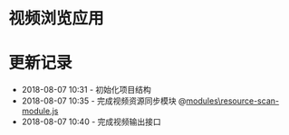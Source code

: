 # 视频浏览应用
# 更新记录
* 2018-08-07 10:31 - 初始化项目结构 
* 2018-08-07 10:35 - 完成视频资源同步模块 @[modules\resource-scan-module.js](#)
* 2018-08-07 10:40 - 完成视频输出接口